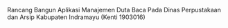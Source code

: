 Rancang Bangun Aplikasi Manajemen Duta Baca Pada Dinas Perpustakaan dan Arsip Kabupaten Indramayu (Kenti 1903016)

